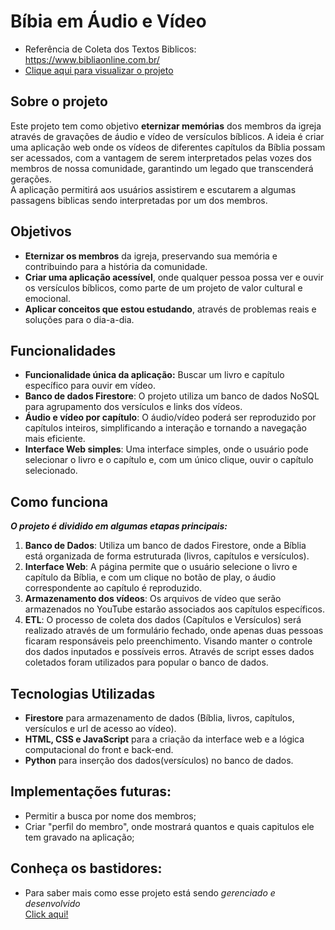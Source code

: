 # Bíbia em Áudio e Vídeo
- Referência de Coleta dos Textos Biblicos: https://www.bibliaonline.com.br/
- [Clique aqui para visualizar o projeto](https://danilodoes.github.io/biblia/)

## Sobre o projeto
Este projeto tem como objetivo **eternizar memórias** dos membros da igreja através de gravações de áudio e vídeo de versículos bíblicos. 
A ideia é criar uma aplicação web onde os vídeos de diferentes capítulos da Bíblia possam ser acessados, com a vantagem de serem interpretados pelas vozes dos membros de nossa comunidade, garantindo um legado que transcenderá gerações.  
A aplicação permitirá aos usuários assistirem e escutarem a algumas passagens biblicas sendo interpretadas por um dos membros. 

## Objetivos
- **Eternizar os membros** da igreja, preservando sua memória e contribuindo para a história da comunidade.
- **Criar uma aplicação acessível**, onde qualquer pessoa possa ver e ouvir os versículos bíblicos, como parte de um projeto de valor cultural e emocional.
- **Aplicar conceitos que estou estudando**, através de problemas reais e soluções para o dia-a-dia.

## Funcionalidades
- **Funcionalidade única da aplicação:** Buscar um livro e capítulo específico para ouvir em vídeo.
- **Banco de dados Firestore**: O projeto utiliza um banco de dados NoSQL para agrupamento dos versículos e links dos vídeos.
- **Áudio e vídeo por capítulo**: O áudio/vídeo poderá ser reproduzido por capítulos inteiros, simplificando a interação e tornando a navegação mais eficiente.
- **Interface Web simples**: Uma interface simples, onde o usuário pode selecionar o livro e o capítulo e, com um único clique, ouvir o capítulo selecionado.

## Como funciona
***O projeto é dividido em algumas etapas principais:***  
1. **Banco de Dados**: Utiliza um banco de dados Firestore, onde a Bíblia está organizada de forma estruturada (livros, capítulos e versículos).
2. **Interface Web**: A página permite que o usuário selecione o livro e capítulo da Bíblia, e com um clique no botão de play, o áudio correspondente ao capítulo é reproduzido.
3. **Armazenamento dos vídeos**: Os arquivos de vídeo que serão armazenados no YouTube estarão associados aos capítulos específicos. 
4. **ETL**: O processo de coleta dos dados (Capítulos e Versículos) será realizado através de um formulário fechado, onde apenas duas pessoas ficaram responsáveis pelo preenchimento. Visando manter o controle dos dados inputados e possíveis erros. Através de script esses dados coletados foram utilizados para popular o banco de dados.

## Tecnologias Utilizadas  
- **Firestore** para armazenamento de dados (Bíblia, livros, capítulos, versículos e url de acesso ao vídeo).
- **HTML, CSS e JavaScript** para a criação da interface web e a lógica computacional do front e back-end.
- **Python** para inserção dos dados(versículos) no banco de dados.


## Implementações futuras:
- Permitir a busca por nome dos membros;
- Criar "perfil do membro", onde mostrará quantos e quais capitulos ele tem gravado na aplicação;

## Conheça os bastidores:
- Para saber mais como esse projeto está sendo *gerenciado e desenvolvido*  
<a href="https://fluff-bull-bfa.notion.site/1d7ae4a3765580e0b55eda1ab5907e93?v=1d7ae4a3765580b68b9f000c838d9e14" target="_blank"> Click aqui!</a>
